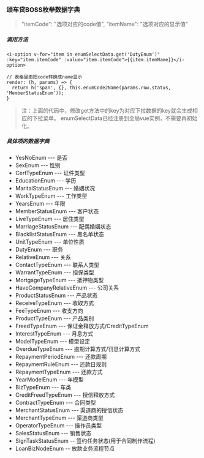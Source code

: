 ### 颂车贷BOSS枚举数据字典

> "itemCode": "选项对应的code值", "itemName": "选项对应的显示值"

##### 调用方法

~~~
<i-option v-for="item in enumSelectData.get('DutyEnum')" :key="item.itemCode" :value="item.itemCode">{{item.itemName}}</i-option>

// 表格里面把code转换成name显示
render: (h, params) => {
  return h('span', {}, this.enumCode2Name(params.row.status, 'MemberStatusEnum'));
}
~~~

> 注：上面的代码中，修改get方法中的key为对应下拉数据的key就会生成相应的下拉菜单。 enumSelectData已经注册到全局vue实例，不需要再初始化。

##### 具体项的数据字典

- YesNoEnum --- 是否
- SexEnum   --- 性别
- CertTypeEnum  ---  证件类型
- EducationEnum --- 学历
- MaritalStatusEnum --- 婚姻状况
- WorkTypeEnum --- 工作类型
- YearsEnum --- 年限
- MemberStatusEnum --- 客户状态
- LiveTypeEnum --- 居住类型
- MarriageStatusEnum --- 配偶婚姻状态
- BlacklistStatusEnum --- 黑名单状态
- UnitTypeEnum --- 单位性质
- DutyEnum --- 职务
- RelativeEnum --- 关系
- ContactTypeEnum --- 联系人类型
- WarrantTypeEnum --- 担保类型
- MortgageTypeEnum --- 抵押物类型
- HaveCompanyRelativeEnum --- 公司关系
- ProductStatusEnum --- 产品状态
- ReceiveTypeEnum --- 收取方式
- FeeTypeEnum --- 收支方向
- ProductTypeEnum --- 产品类别
- FreedTypeEnum --- 保证金释放方式/CreditTypeEnum
- InterestTypeEnum --- 月息方式
- ModelTypeEnum --- 模型设定
- OverdueTypeEnum --- 逾期计算方式/罚息计算方式
- RepaymentPeriodEnum --- 还款周期
- RepaymentRuleEnum --- 还款日规则
- RepaymentTypeEnum --- 还款方式
- YearModelEnum --- 年模型
- BizTypeEnum --- 车类
- CreditFreedTypeEnum --- 授信释放方式
- ContractTypeEnum --- 合同类型
- MerchantStatusEnum --- 渠道商的授信状态
- MerchantTypeEnum --- 渠道商类型
- OperatorTypeEnum --- 操作员类型
- SalesStatusEnum --- 销售状态
- SignTaskStatusEnum -- 签约任务状态(用于合同制作流程)
- LoanBizNodeEnum -- 放款业务流程节点
